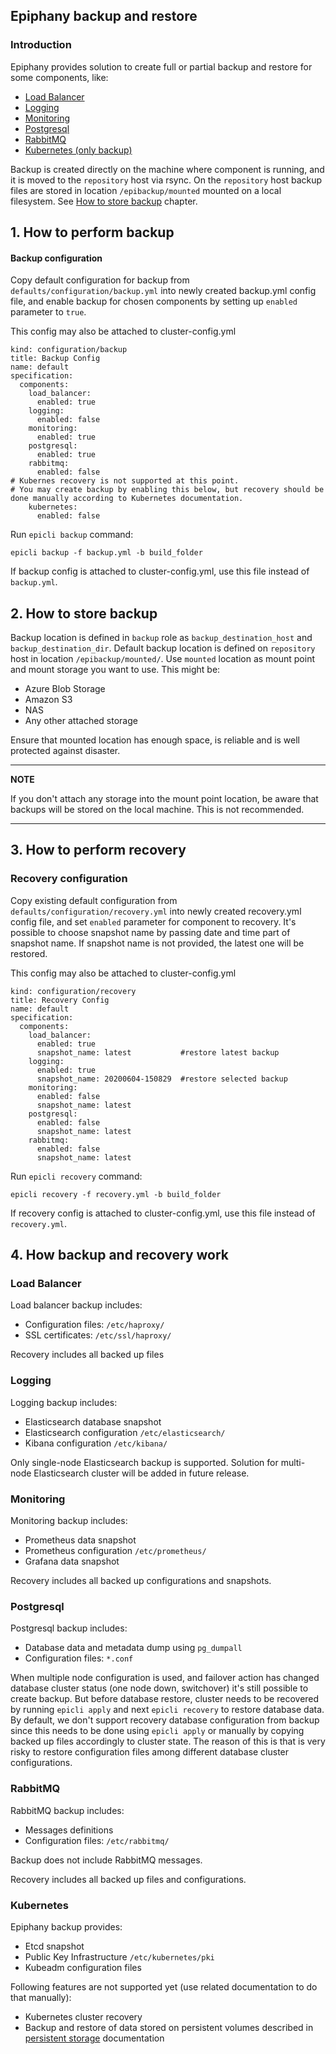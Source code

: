 ## Epiphany backup and restore

### Introduction

Epiphany provides solution to create full or partial backup and restore for some components, like:

- [Load Balancer](#load-balancer)
- [Logging](#logging)
- [Monitoring](#monitoring)
- [Postgresql](#postgresql)
- [RabbitMQ](#rabbitmq)
- [Kubernetes (only backup)](#kubernetes)

Backup is created directly on the machine where component is running, and it is moved to the ``repository`` host via
rsync. On the ``repository`` host backup files are stored in location ``/epibackup/mounted`` mounted on a local
filesystem. See [How to store backup](#2-how-to-store-backup) chapter.

## 1. How to perform backup

#### Backup configuration

Copy default configuration for backup from ``defaults/configuration/backup.yml`` into newly created backup.yml config
file, and enable backup for chosen components by setting up ``enabled`` parameter to ``true``.

This config may also be attached to cluster-config.yml

```
kind: configuration/backup
title: Backup Config
name: default
specification:
  components:
    load_balancer:
      enabled: true
    logging:
      enabled: false
    monitoring:
      enabled: true
    postgresql:
      enabled: true
    rabbitmq:
      enabled: false
# Kubernes recovery is not supported at this point.
# You may create backup by enabling this below, but recovery should be done manually according to Kubernetes documentation.
    kubernetes:
      enabled: false
```

Run ``epicli backup`` command:

```
epicli backup -f backup.yml -b build_folder
```

If backup config is attached to cluster-config.yml, use this file instead of ``backup.yml``.

## 2. How to store backup

Backup location is defined in ``backup`` role as ``backup_destination_host`` and ``backup_destination_dir``. Default
backup location is defined on ``repository`` host in location ``/epibackup/mounted/``. Use ``mounted`` location as mount
point and mount storage you want to use. This might be:

- Azure Blob Storage
- Amazon S3
- NAS
- Any other attached storage

Ensure that mounted location has enough space, is reliable and is well protected against disaster.

---
**NOTE**

If you don't attach any storage into the mount point location, be aware that backups will be stored on the local
machine. This is not recommended.

---

## 3. How to perform recovery

### Recovery configuration

Copy existing default configuration from ``defaults/configuration/recovery.yml`` into newly created recovery.yml config
file, and set ``enabled`` parameter for component to recovery. It's possible to choose snapshot name by passing date and
time part of snapshot name. If snapshot name is not provided, the latest one will be restored.

This config may also be attached to cluster-config.yml

```
kind: configuration/recovery
title: Recovery Config
name: default
specification:
  components:
    load_balancer:
      enabled: true
      snapshot_name: latest           #restore latest backup
    logging:
      enabled: true
      snapshot_name: 20200604-150829  #restore selected backup
    monitoring:
      enabled: false
      snapshot_name: latest
    postgresql:
      enabled: false
      snapshot_name: latest
    rabbitmq:
      enabled: false
      snapshot_name: latest
```

Run ``epicli recovery`` command:

``epicli recovery -f recovery.yml -b build_folder``

If recovery config is attached to cluster-config.yml, use this file instead of ``recovery.yml``.

## 4. How backup and recovery work

### Load Balancer

Load balancer backup includes:

- Configuration files: ``/etc/haproxy/``
- SSL certificates: ``/etc/ssl/haproxy/``

Recovery includes all backed up files

### Logging

Logging backup includes:

- Elasticsearch database snapshot
- Elasticsearch configuration ``/etc/elasticsearch/``
- Kibana configuration ``/etc/kibana/``

Only single-node Elasticsearch backup is supported. Solution for multi-node Elasticsearch cluster will be added in
future release.

### Monitoring

Monitoring backup includes:

- Prometheus data snapshot
- Prometheus configuration ``/etc/prometheus/``
- Grafana data snapshot

Recovery includes all backed up configurations and snapshots.

### Postgresql

Postgresql backup includes:

- Database data and metadata dump using ``pg_dumpall``
- Configuration files: ``*.conf``

When multiple node configuration is used, and failover action has changed database cluster status (one node down,
switchover) it's still possible to create backup. But before database restore, cluster needs to be recovered by
running ``epicli apply`` and next ``epicli recovery`` to restore database data. By default, we don't support recovery
database configuration from backup since this needs to be done using ``epicli apply`` or manually by copying backed up
files accordingly to cluster state. The reason of this is that is very risky to restore configuration files among
different database cluster configurations.

### RabbitMQ

RabbitMQ backup includes:

- Messages definitions
- Configuration files: ``/etc/rabbitmq/``

Backup does not include RabbitMQ messages.

Recovery includes all backed up files and configurations.

### Kubernetes

Epiphany backup provides:

- Etcd snapshot
- Public Key Infrastructure ``/etc/kubernetes/pki``
- Kubeadm configuration files

Following features are not supported yet (use related documentation to do that manually):

- Kubernetes cluster recovery
- Backup and restore of data stored on persistent volumes described in [persistent storage](./PERSISTENT_STORAGE.md)
  documentation
